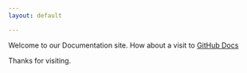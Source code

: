 ```yaml
---
layout: default

---
```

Welcome to our Documentation site. How about a visit to [GitHub Docs](https://help.github.com/articles/set-up-git)

Thanks for visiting.
